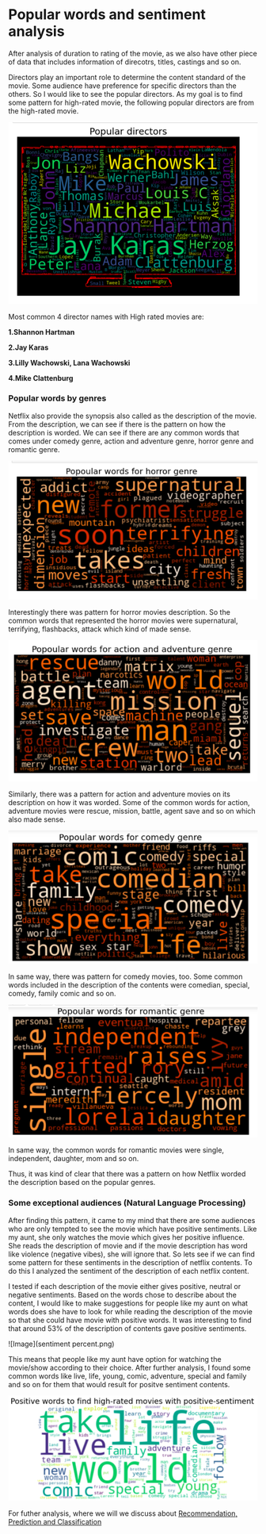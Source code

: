 
# Popular words and sentiment analysis

After analysis of duration to rating of the movie, as we also have other piece of data that includes information of direcotrs, titles, castings and so on.

Directors play an important role to determine the content standard of the movie. Some audience have preference for specific directors than the others. So I would like to see the popular
directors. As my goal is to find some pattern for high-rated movie, the following popular directors are from the high-rated movie.

![Image](3.a..png)

Most common 4 director names with High rated movies are:

**1.Shannon Hartman**

**2.Jay Karas**

**3.Lilly Wachowski, Lana Wachowski**

**4.Mike Clattenburg**

### Popular words by genres

Netflix also provide the synopsis also called as the description of the movie. From the description, we can see if there is the pattern on how the description is worded. We can see if there are any common words that comes under comedy genre, action and adventure genre, horror genre and romantic genre.

![Image](3.b..png)

Interestingly there was pattern for horror movies description. So the common words that represented the horror movies were supernatural, terrifying, flashbacks, attack which kind of made sense.

![Image](3.c..png)

Similarly, there was a pattern for action and adventure movies on its description on how it was worded. Some of the common words for action, adventure movies were rescue, mission, battle, agent save and so on which also made sense.

![Image](3.d..png)

In same way, there was pattern for comedy movies, too. Some common words included in the description of the contents were comedian, special, comedy, family comic and so on.

![Image](3.e..png)

In same way, the common words for romantic movies were single, independent, daughter, mom and so on.

Thus, it was kind of clear that there was a pattern on how Netflix worded the description based on the popular genres.

### Some exceptional audiences (Natural Language Processing)

After finding this pattern, it came to my mind that there are some audiences who are only tempted to see the movie which have positive sentiments. Like my aunt, she only watches the movie which gives her positive influence. She reads the description of movie and if the movie description has word like violence (negative vibes), she will ignore that. So lets see if we can find some pattern for these sentiments in the description of netflix contents. To do this I analyzed the sentiment of the description of each netflix content.

I tested if each description of the movie either gives positive, neutral or negative sentiments. Based on the words chose to describe about the content, I would like to make suggestions for people like my aunt on what words does she have to look for while reading the description of the movie so that she could have movie with positive words. It was interesting to find that around 53% of the description of contents gave positive sentiments. 

![Image](sentiment percent.png)

This means that people like my aunt have option for watching the movie/show according to their choice. After further analysis, I found some common words like live, life, young, comic, adventure, special and family and so on for them that would result for positve sentiment contents.


![Image](3.f..png)

For futher analysis, where we will we discuss about [Recommendation, Prediction and Classification](Recommendations.md)

   
